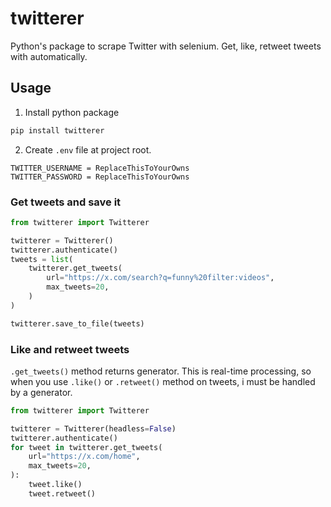 ﻿# twitterer

Python's package to scrape Twitter with selenium.
Get, like, retweet tweets with automatically.

## Usage
1. Install python package
```cmd
pip install twitterer
```
2. Create `.env` file at project root.
```properties
TWITTER_USERNAME = ReplaceThisToYourOwns
TWITTER_PASSWORD = ReplaceThisToYourOwns
```

### Get tweets and save it
```python
from twitterer import Twitterer

twitterer = Twitterer()
twitterer.authenticate()
tweets = list(
    twitterer.get_tweets(
        url="https://x.com/search?q=funny%20filter:videos",
        max_tweets=20,
    )
)

twitterer.save_to_file(tweets)
```

### Like and retweet tweets
`.get_tweets()` method returns generator.
This is real-time processing, so when you use `.like()` or `.retweet()` method on tweets, i must be handled by a generator.
```python
from twitterer import Twitterer

twitterer = Twitterer(headless=False)
twitterer.authenticate()
for tweet in twitterer.get_tweets(
    url="https://x.com/home",
    max_tweets=20,
):
    tweet.like()
    tweet.retweet()
```

